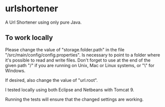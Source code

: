 # urlshortener
A Url Shortener using only pure Java.

## To work locally
Please change the value of "storage.folder.path" in the file "/src/main/config/config.properties". Is necessary to point to a folder where it's possible to read and write files.
Don't forget to use at the end of the given path "/" if you are running on Unix, Mac or Linux systems, or "\\" for Windows.

If desired, also change the value of "url.root".

I tested locally using both Eclipse and Netbeans with Tomcat 9.

Running the tests will ensure that the changed settings are working.
